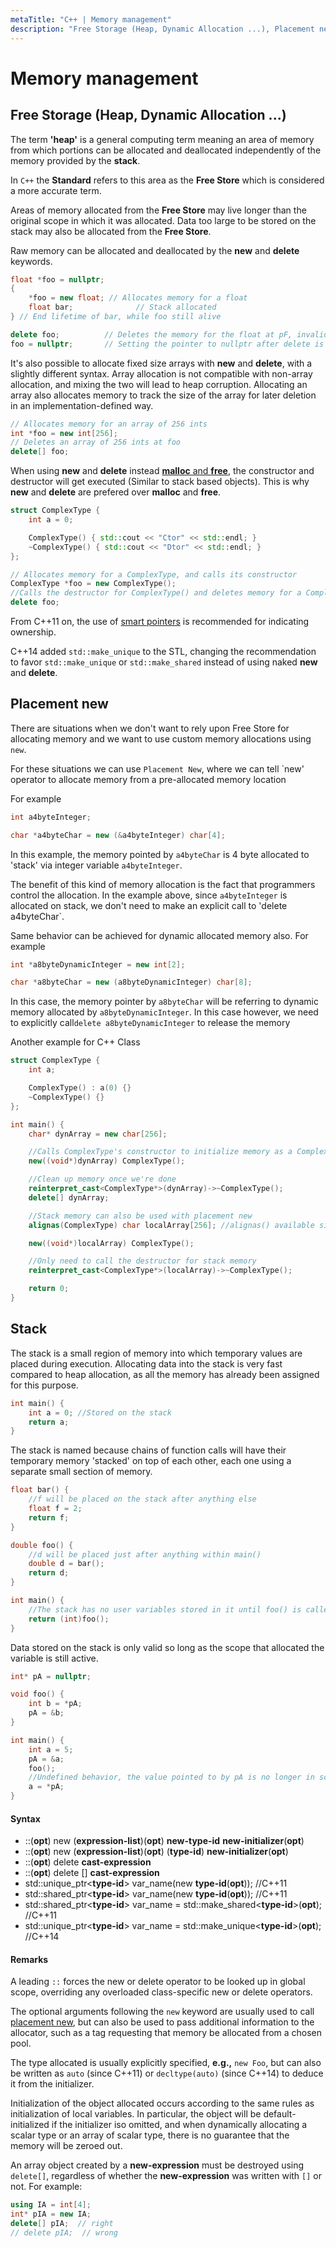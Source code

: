 ```yaml
---
metaTitle: "C++ | Memory management"
description: "Free Storage (Heap, Dynamic Allocation ...), Placement new, Stack"
---
```


# Memory management




## Free Storage (Heap, Dynamic Allocation ...)


The term **'heap'** is a general computing term meaning an area of memory from which portions can be allocated and deallocated independently of the memory provided by the **stack**.

In `C++` the **Standard** refers to this area as the **Free Store** which is considered a more accurate term.

Areas of memory allocated from the **Free Store** may live longer than the original scope in which it was allocated. Data too large to be stored on the stack may also be allocated from the **Free Store**.

Raw memory can be allocated and deallocated by the **new** and **delete** keywords.

```cpp
float *foo = nullptr;
{
    *foo = new float; // Allocates memory for a float
    float bar;              // Stack allocated 
} // End lifetime of bar, while foo still alive

delete foo;          // Deletes the memory for the float at pF, invalidating the pointer
foo = nullptr;       // Setting the pointer to nullptr after delete is often considered good practice

```

It's also possible to allocate fixed size arrays with **new** and **delete**, with a slightly different syntax. Array allocation is not compatible with non-array allocation, and mixing the two will lead to heap corruption. Allocating an array also allocates memory to track the size of the array for later deletion in an implementation-defined way.

```cpp
// Allocates memory for an array of 256 ints
int *foo = new int[256];
// Deletes an array of 256 ints at foo
delete[] foo;

```

When using **new** and **delete** instead [**malloc** and **free**](http://stackoverflow.com/documentation/c/4726/memory-management), the constructor and destructor will get executed (Similar to stack based objects). This is why **new** and **delete** are prefered over **malloc** and **free**.

```cpp
struct ComplexType {
    int a = 0;

    ComplexType() { std::cout << "Ctor" << std::endl; }
    ~ComplexType() { std::cout << "Dtor" << std::endl; }
};

// Allocates memory for a ComplexType, and calls its constructor
ComplexType *foo = new ComplexType();
//Calls the destructor for ComplexType() and deletes memory for a Complextype at pC
delete foo;

```

From C++11 on, the use of [smart pointers](http://stackoverflow.com/documentation/c%2b%2b/509/smart-pointers) is recommended for indicating ownership.

C++14 added `std::make_unique` to the STL, changing the recommendation to favor `std::make_unique` or `std::make_shared` instead of using naked **new** and **delete**.



## Placement new


There are situations when we don't want to rely upon Free Store for allocating memory and we want to use custom memory allocations using `new`.

For these situations we can use `Placement New`, where we can tell `new' operator to allocate memory from a pre-allocated memory location

For example

```cpp
int a4byteInteger;

char *a4byteChar = new (&a4byteInteger) char[4];

```

In this example, the memory pointed by `a4byteChar` is 4 byte allocated to 'stack' via integer variable `a4byteInteger`.

The benefit of this kind of memory allocation is the fact that programmers control the allocation. In the example above, since `a4byteInteger` is allocated on stack, we don't need to make an explicit call to 'delete a4byteChar`.

Same behavior can be achieved for dynamic allocated memory also. For example

```cpp
int *a8byteDynamicInteger = new int[2];

char *a8byteChar = new (a8byteDynamicInteger) char[8];

```

In this case, the memory pointer by `a8byteChar` will be referring to dynamic memory allocated by `a8byteDynamicInteger`. In this case however, we need to explicitly call`delete a8byteDynamicInteger` to release the memory

Another example for C++ Class

```cpp
struct ComplexType {
    int a;

    ComplexType() : a(0) {}
    ~ComplexType() {}
};

int main() {
    char* dynArray = new char[256];

    //Calls ComplexType's constructor to initialize memory as a ComplexType
    new((void*)dynArray) ComplexType();

    //Clean up memory once we're done
    reinterpret_cast<ComplexType*>(dynArray)->~ComplexType();
    delete[] dynArray;

    //Stack memory can also be used with placement new
    alignas(ComplexType) char localArray[256]; //alignas() available since C++11

    new((void*)localArray) ComplexType();

    //Only need to call the destructor for stack memory
    reinterpret_cast<ComplexType*>(localArray)->~ComplexType();

    return 0;
}

```



## Stack


The stack is a small region of memory into which temporary values are placed during execution. Allocating data into the stack is very fast compared to heap allocation, as all the memory has already been assigned for this purpose.

```cpp
int main() {
    int a = 0; //Stored on the stack
    return a;
}

```

The stack is named because chains of function calls will have their temporary memory 'stacked' on top of each other, each one using a separate small section of memory.

```cpp
float bar() {
    //f will be placed on the stack after anything else
    float f = 2;
    return f;
}

double foo() {
    //d will be placed just after anything within main()
    double d = bar();
    return d;
}

int main() {
    //The stack has no user variables stored in it until foo() is called
    return (int)foo();
}

```

Data stored on the stack is only valid so long as the scope that allocated the variable is still active.

```cpp
int* pA = nullptr;

void foo() {
    int b = *pA;
    pA = &b;
}

int main() {
    int a = 5;
    pA = &a;
    foo();
    //Undefined behavior, the value pointed to by pA is no longer in scope
    a = *pA;
}

```



#### Syntax


- ::(**opt**) new (**expression-list**)(**opt**) **new-type-id** **new-initializer**(**opt**)
- ::(**opt**) new (**expression-list**)(**opt**) (**type-id**) **new-initializer**(**opt**)
- ::(**opt**) delete **cast-expression**
- ::(**opt**) delete [] **cast-expression**
- std::unique_ptr<**type-id**> var_name(new **type-id**(**opt**)); //C++11
- std::shared_ptr<**type-id**> var_name(new **type-id**(**opt**)); //C++11
- std::shared_ptr<**type-id**> var_name = std::make_shared<**type-id**>(**opt**); //C++11
- std::unique_ptr<**type-id**> var_name = std::make_unique<**type-id**>(**opt**); //C++14



#### Remarks


A leading `::` forces the new or delete operator to be looked up in global scope, overriding any overloaded class-specific new or delete operators.

The optional arguments following the `new` keyword are usually used to call [placement new](http://stackoverflow.com/documentation/c%2b%2b/2873/memory-management/9740/placement-new), but can also be used to pass additional information to the allocator, such as a tag requesting that memory be allocated from a chosen pool.

The type allocated is usually explicitly specified, **e.g.,** `new Foo`, but can also be written as `auto` (since C++11) or `decltype(auto)` (since C++14) to deduce it from the initializer.

Initialization of the object allocated occurs according to the same rules as initialization of local variables. In particular, the object will be default-initialized if the initializer iso omitted, and when dynamically allocating a scalar type or an array of scalar type, there is no guarantee that the memory will be zeroed out.

An array object created by a **new-expression** must be destroyed using `delete[]`, regardless of whether the **new-expression** was written with `[]` or not. For example:

```cpp
using IA = int[4];
int* pIA = new IA;
delete[] pIA;  // right
// delete pIA;  // wrong

```

